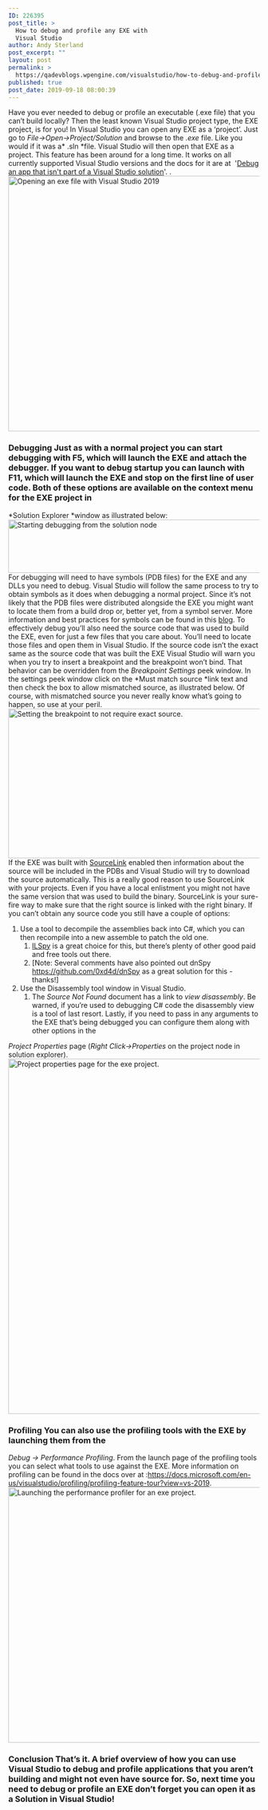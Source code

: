 ```yaml
---
ID: 226395
post_title: >
  How to debug and profile any EXE with
  Visual Studio
author: Andy Sterland
post_excerpt: ""
layout: post
permalink: >
  https://qadevblogs.wpengine.com/visualstudio/how-to-debug-and-profile-any-exe-with-visual-studio/
published: true
post_date: 2019-09-18 08:00:39
---
```

Have you ever needed to debug or profile an executable (.exe file) that you can’t build locally? Then the least known Visual Studio project type, the EXE project, is for you! In Visual Studio you can open any EXE as a ‘project’. Just go to *File->Open->Project/Solution* and browse to the *.exe* file. Like you would if it was a* .sln *file. Visual Studio will then open that EXE as a project. This feature has been around for a long time. It works on all currently supported Visual Studio versions and the docs for it are at  '[Debug an app that isn't part of a Visual Studio solution][1]'. .<img class="alignnone wp-image-226396" src="https://devblogs.microsoft.com/visualstudio/wp-content/uploads/sites/4/2019/09/word-image.gif" alt="Opening an exe file with Visual Studio 2019" width="1024" height="512" /> 
### Debugging Just as with a normal project you can start debugging with F5, which will launch the EXE and attach the debugger. If you want to debug startup you can launch with F11, which will launch the EXE and stop on the first line of user code. Both of these options are available on the context menu for the EXE project in 

*Solution Explorer *window as illustrated below: <img class="alignnone wp-image-226397" src="https://devblogs.microsoft.com/visualstudio/wp-content/uploads/sites/4/2019/09/word-image-10.png" alt="Starting debugging from the solution node" width="697" height="107" /> For debugging will need to have symbols (PDB files) for the EXE and any DLLs you need to debug. Visual Studio will follow the same process to try to obtain symbols as it does when debugging a normal project. Since it’s not likely that the PDB files were distributed alongside the EXE you might want to locate them from a build drop or, better yet, from a symbol server. More information and best practices for symbols can be found in this [blog][2]. To effectively debug you’ll also need the source code that was used to build the EXE, even for just a few files that you care about. You’ll need to locate those files and open them in Visual Studio. If the source code isn’t the exact same as the source code that was built the EXE Visual Studio will warn you when you try to insert a breakpoint and the breakpoint won’t bind. That behavior can be overridden from the *Breakpoint Settings* peek window. In the settings peek window click on the *Must match source *link text and then check the box to allow mismatched source, as illustrated below. Of course, with mismatched source you never really know what’s going to happen, so use at your peril. <img class="alignnone wp-image-226398" src="https://devblogs.microsoft.com/visualstudio/wp-content/uploads/sites/4/2019/09/word-image-1.gif" alt="Setting the breakpoint to not require exact source." width="600" height="300" /> If the EXE was built with [SourceLink][3] enabled then information about the source will be included in the PDBs and Visual Studio will try to download the source automatically. This is a really good reason to use SourceLink with your projects. Even if you have a local enlistment you might not have the same version that was used to build the binary. SourceLink is your sure-fire way to make sure that the right source is linked with the right binary. If you can’t obtain any source code you still have a couple of options: 
1.  Use a tool to decompile the assemblies back into C#, which you can then recompile into a new assemble to patch the old one. 
    1.  [ILSpy][4] is a great choice for this, but there’s plenty of other good paid and free tools out there.
    2.  [Note: Several comments have also pointed out dnSpy <https://github.com/0xd4d/dnSpy> as a great solution for this - thanks!]
2.  Use the Disassembly tool window in Visual Studio. 
    1.  The *Source Not Found* document has a link to *view disassembly*. Be warned, if you’re used to debugging C# code the disassembly view is a tool of last resort. Lastly, if you need to pass in any arguments to the EXE that’s being debugged you can configure them along with other options in the 

*Project Properties* page (*Right Click->Properties* on the project node in solution explorer). <img class="alignnone wp-image-226399" src="https://devblogs.microsoft.com/visualstudio/wp-content/uploads/sites/4/2019/09/word-image-11.png" alt="Project properties page for the exe project." width="737" height="712" /> 
### Profiling You can also use the profiling tools with the EXE by launching them from the 

*Debug -> Performance Profiling*. From the launch page of the profiling tools you can select what tools to use against the EXE. More information on profiling can be found in the docs over at :<https://docs.microsoft.com/en-us/visualstudio/profiling/profiling-feature-tour?view=vs-2019>. <img class="alignnone wp-image-226400" src="https://devblogs.microsoft.com/visualstudio/wp-content/uploads/sites/4/2019/09/word-image-2.gif" alt="Launching the performance profiler for an exe project." width="1024" height="512" /> 
### Conclusion That’s it. A brief overview of how you can use Visual Studio to debug and profile applications that you aren’t building and might not even have source for. So, next time you need to debug or profile an EXE don’t forget you can open it as a Solution in Visual Studio!    

 [1]: https://docs.microsoft.com/en-us/visualstudio/debugger/how-to-debug-an-executable-not-part-of-a-visual-studio-solution?view=vs-2019
 [2]: https://devblogs.microsoft.com/devops/understanding-symbol-files-and-visual-studios-symbol-settings/
 [3]: https://github.com/dotnet/sourcelink
 [4]: https://github.com/icsharpcode/ILSpy